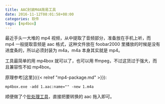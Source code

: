 ```yaml
---
title: AAC封装M4A简易工具
date: 2016-11-12T08:01:58+08:00
categories: 软件
tags: [mp4box]
---
```


最近手头一大堆的 mp4 视频，从中提取了音频部分，准备放在手机上听，而 mp4 一般提取音频是 aac 格式，这种文件放在 foobar2000 里播放的时候是没有进度条的，所以必须封装为 m4a，m4a 本身其实就是 mp4。

工具最简单的用 mp4box 就可以了，也可以用 ffmpeg，不过这货过于强大，而且兼容性不如 mp4box。

原理参考[这里]({{< relref "mp4-package.md" >}}):

```dos
mp4box.exe -add 1.aac:name="" -new 1.m4a
```

顺便做了个[批处理工具](https://www.lanzous.com/i83vmqf)，直接把要转换的 aac 拖入即可。
